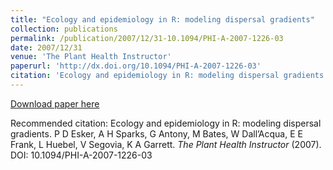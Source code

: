 ```yaml
---
title: "Ecology and epidemiology in R: modeling dispersal gradients"
collection: publications
permalink: /publication/2007/12/31-10.1094/PHI-A-2007-1226-03
date: 2007/12/31
venue: 'The Plant Health Instructor'
paperurl: 'http://dx.doi.org/10.1094/PHI-A-2007-1226-03'
citation: 'Ecology and epidemiology in R: modeling dispersal gradients. P D Esker, A H Sparks, G Antony, M Bates, W Dall’Acqua, E E Frank, L Huebel, V Segovia, K A Garrett. <i>The Plant Health Instructor</i> (2007). DOI: 10.1094/PHI-A-2007-1226-03'
---
```

[Download paper here](http://dx.doi.org/10.1094/PHI-A-2007-1226-03)

Recommended citation: Ecology and epidemiology in R: modeling dispersal gradients. P D Esker, A H Sparks, G Antony, M Bates, W Dall’Acqua, E E Frank, L Huebel, V Segovia, K A Garrett. <i>The Plant Health Instructor</i> (2007). DOI: 10.1094/PHI-A-2007-1226-03